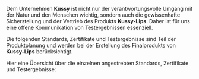 
Dem Unternehmen **Kussy** ist nicht nur der verantwortungsvolle Umgang mit der Natur und den Menschen wichtig, sondern auch die gewissenhafte Sicherstellung und der Vertrieb des Produkts **Kussy-Lips**. Daher ist für uns eine offene Kommunikation von Testergebnissen essenziell. 

Die folgenden Standards, Zertifikate und Testergebnisse sind Teil der Produktplanung und werden bei der Erstellung des Finalprodukts von **Kussy-Lips** berücksichtigt. 

Hier eine Übersicht über die einzelnen angestrebten Standards, Zertifikate und Testergebnisse: